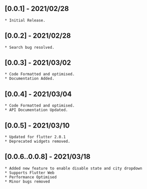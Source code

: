 ## [0.0.1] - 2021/02/28
    * Initial Release.
    
## [0.0.2] - 2021/02/28
    * Search bug resolved.

## [0.0.3] - 2021/03/02
    * Code Formatted and optimised.
    * Documentation Added.

## [0.0.4] - 2021/03/04
    * Code Formatted and optimised.
    * API Documentation Updated.

## [0.0.5] - 2021/03/10
    * Updated for flutter 2.0.1
    * Deprecated widgets removed.

## [0.0.6..0.0.8] - 2021/03/18
    * Added new feature to enable disable state and city dropdown
    * Supports Flutter Web
    * Performance Optimised
    * Minor bugs removed

